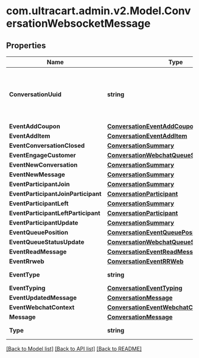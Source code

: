 
# com.ultracart.admin.v2.Model.ConversationWebsocketMessage

## Properties

Name | Type | Description | Notes
------------ | ------------- | ------------- | -------------
**ConversationUuid** | **string** | Conversation UUID if the websocket message is tied to a specific conversation | [optional] 
**EventAddCoupon** | [**ConversationEventAddCoupon**](ConversationEventAddCoupon.md) |  | [optional] 
**EventAddItem** | [**ConversationEventAddItem**](ConversationEventAddItem.md) |  | [optional] 
**EventConversationClosed** | [**ConversationSummary**](ConversationSummary.md) |  | [optional] 
**EventEngageCustomer** | [**ConversationWebchatQueueStatusQueueEntry**](ConversationWebchatQueueStatusQueueEntry.md) |  | [optional] 
**EventNewConversation** | [**ConversationSummary**](ConversationSummary.md) |  | [optional] 
**EventNewMessage** | [**ConversationSummary**](ConversationSummary.md) |  | [optional] 
**EventParticipantJoin** | [**ConversationSummary**](ConversationSummary.md) |  | [optional] 
**EventParticipantJoinParticipant** | [**ConversationParticipant**](ConversationParticipant.md) |  | [optional] 
**EventParticipantLeft** | [**ConversationSummary**](ConversationSummary.md) |  | [optional] 
**EventParticipantLeftParticipant** | [**ConversationParticipant**](ConversationParticipant.md) |  | [optional] 
**EventParticipantUpdate** | [**ConversationSummary**](ConversationSummary.md) |  | [optional] 
**EventQueuePosition** | [**ConversationEventQueuePosition**](ConversationEventQueuePosition.md) |  | [optional] 
**EventQueueStatusUpdate** | [**ConversationWebchatQueueStatus**](ConversationWebchatQueueStatus.md) |  | [optional] 
**EventReadMessage** | [**ConversationEventReadMessage**](ConversationEventReadMessage.md) |  | [optional] 
**EventRrweb** | [**ConversationEventRRWeb**](ConversationEventRRWeb.md) |  | [optional] 
**EventType** | **string** | Type of event | [optional] 
**EventTyping** | [**ConversationEventTyping**](ConversationEventTyping.md) |  | [optional] 
**EventUpdatedMessage** | [**ConversationMessage**](ConversationMessage.md) |  | [optional] 
**EventWebchatContext** | [**ConversationEventWebchatContext**](ConversationEventWebchatContext.md) |  | [optional] 
**Message** | [**ConversationMessage**](ConversationMessage.md) |  | [optional] 
**Type** | **string** | Type of message | [optional] 

[[Back to Model list]](../README.md#documentation-for-models)
[[Back to API list]](../README.md#documentation-for-api-endpoints)
[[Back to README]](../README.md)


